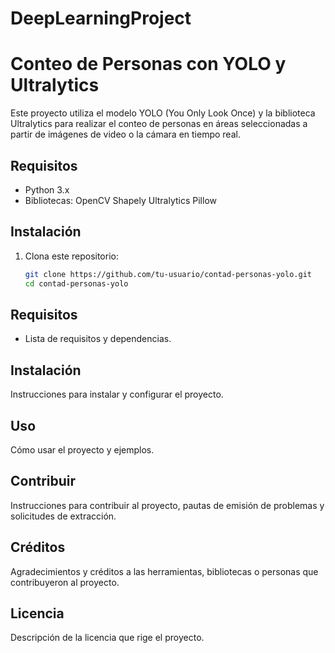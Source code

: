 # DeepLearningProject
# Conteo de Personas con YOLO y Ultralytics

Este proyecto utiliza el modelo YOLO (You Only Look Once) y la biblioteca Ultralytics para realizar el conteo de personas en áreas seleccionadas a partir de imágenes de video o la cámara en tiempo real.

## Requisitos

- Python 3.x
- Bibliotecas:
  OpenCV
  Shapely
  Ultralytics
  Pillow

## Instalación

1. Clona este repositorio:

   ```bash
   git clone https://github.com/tu-usuario/contad-personas-yolo.git
   cd contad-personas-yolo


## Requisitos

- Lista de requisitos y dependencias.

## Instalación

Instrucciones para instalar y configurar el proyecto.

## Uso

Cómo usar el proyecto y ejemplos.

## Contribuir

Instrucciones para contribuir al proyecto, pautas de emisión de problemas y solicitudes de extracción.

## Créditos

Agradecimientos y créditos a las herramientas, bibliotecas o personas que contribuyeron al proyecto.

## Licencia

Descripción de la licencia que rige el proyecto.
